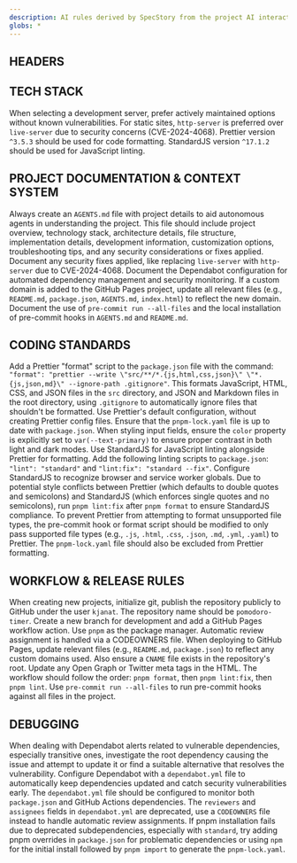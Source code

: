 ```yaml
---
description: AI rules derived by SpecStory from the project AI interaction history
globs: *
---
```


## HEADERS

## TECH STACK

When selecting a development server, prefer actively maintained options without known vulnerabilities. For static sites, `http-server` is preferred over `live-server` due to security concerns (CVE-2024-4068). Prettier version `^3.5.3` should be used for code formatting. StandardJS version `^17.1.2` should be used for JavaScript linting.

## PROJECT DOCUMENTATION & CONTEXT SYSTEM

Always create an `AGENTS.md` file with project details to aid autonomous agents in understanding the project. This file should include project overview, technology stack, architecture details, file structure, implementation details, development information, customization options, troubleshooting tips, and any security considerations or fixes applied. Document any security fixes applied, like replacing `live-server` with `http-server` due to CVE-2024-4068. Document the Dependabot configuration for automated dependency management and security monitoring. If a custom domain is added to the GitHub Pages project, update all relevant files (e.g., `README.md`, `package.json`, `AGENTS.md`, `index.html`) to reflect the new domain. Document the use of `pre-commit run --all-files` and the local installation of pre-commit hooks in `AGENTS.md` and `README.md`.

## CODING STANDARDS

Add a Prettier "format" script to the `package.json` file with the command: `"format": "prettier --write \"src/**/*.{js,html,css,json}\" \"*.{js,json,md}\" --ignore-path .gitignore"`. This formats JavaScript, HTML, CSS, and JSON files in the `src` directory, and JSON and Markdown files in the root directory, using `.gitignore` to automatically ignore files that shouldn't be formatted. Use Prettier's default configuration, without creating Prettier config files. Ensure that the `pnpm-lock.yaml` file is up to date with `package.json`. When styling input fields, ensure the `color` property is explicitly set to `var(--text-primary)` to ensure proper contrast in both light and dark modes. Use StandardJS for JavaScript linting alongside Prettier for formatting. Add the following linting scripts to `package.json`: `"lint": "standard"` and `"lint:fix": "standard --fix"`. Configure StandardJS to recognize browser and service worker globals. Due to potential style conflicts between Prettier (which defaults to double quotes and semicolons) and StandardJS (which enforces single quotes and no semicolons), run `pnpm lint:fix` after `pnpm format` to ensure StandardJS compliance. To prevent Prettier from attempting to format unsupported file types, the pre-commit hook or format script should be modified to only pass supported file types (e.g., `.js`, `.html`, `.css`, `.json`, `.md`, `.yml`, `.yaml`) to Prettier. The `pnpm-lock.yaml` file should also be excluded from Prettier formatting.

## WORKFLOW & RELEASE RULES

When creating new projects, initialize git, publish the repository publicly to GitHub under the user `kjanat`. The repository name should be `pomodoro-timer`. Create a new branch for development and add a GitHub Pages workflow action. Use `pnpm` as the package manager. Automatic review assignment is handled via a CODEOWNERS file. When deploying to GitHub Pages, update relevant files (e.g., `README.md`, `package.json`) to reflect any custom domains used. Also ensure a `CNAME` file exists in the repository's root. Update any Open Graph or Twitter meta tags in the HTML. The workflow should follow the order: `pnpm format`, then `pnpm lint:fix`, then `pnpm lint`. Use `pre-commit run --all-files` to run pre-commit hooks against all files in the project.

## DEBUGGING

When dealing with Dependabot alerts related to vulnerable dependencies, especially transitive ones, investigate the root dependency causing the issue and attempt to update it or find a suitable alternative that resolves the vulnerability. Configure Dependabot with a `dependabot.yml` file to automatically keep dependencies updated and catch security vulnerabilities early. The `dependabot.yml` file should be configured to monitor both `package.json` and GitHub Actions dependencies. The `reviewers` and `assignees` fields in `dependabot.yml` are deprecated, use a `CODEOWNERS` file instead to handle automatic review assignments. If pnpm installation fails due to deprecated subdependencies, especially with `standard`, try adding pnpm overrides in `package.json` for problematic dependencies or using `npm` for the initial install followed by `pnpm import` to generate the `pnpm-lock.yaml`.
